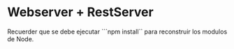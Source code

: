# Webserver + RestServer

Recuerder que se debe ejecutar ```npm install`` para reconstruir los modulos de Node.

